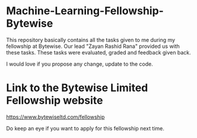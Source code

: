 # Machine-Learning-Fellowship-Bytewise

This repository basically contains all the tasks given to me during my fellowship at Bytewise.
Our lead "Zayan Rashid Rana" provided us with these tasks. 
These tasks were evaluated, graded and feedback given back.

I would love if you propose any change, update to the code.

# Link to the Bytewise Limited Fellowship website
https://www.bytewiseltd.com/fellowship

Do keep an eye if you want to apply for this fellowship next time.
